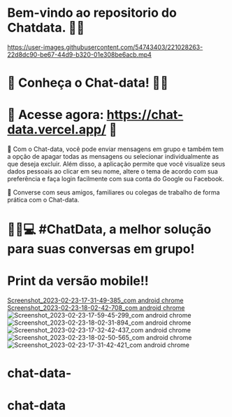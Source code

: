 # Bem-vindo ao repositorio do Chatdata. 📱💬


https://user-images.githubusercontent.com/54743403/221028263-22d8dc90-be67-44d9-b320-01e308be6acb.mp4

# 📢 Conheça o Chat-data! 📱💬

# 🔗 Acesse agora: https://chat-data.vercel.app/ 🔗

🚀 Com o Chat-data, você pode enviar mensagens em grupo e também tem a opção de apagar todas as mensagens ou selecionar individualmente as que deseja excluir. Além disso, a aplicação permite que você visualize seus dados pessoais ao clicar em seu nome, altere o tema de acordo com sua preferência e faça login facilmente com sua conta do Google ou Facebook.

👥 Converse com seus amigos, familiares ou colegas de trabalho de forma prática com o Chat-data.

# 📱💬💻 #ChatData, a melhor solução para suas conversas em grupo!
# Print da versão mobile!!  


[Screenshot_2023-02-23-17-31-49-385_com android chrome](https://user-images.githubusercontent.com/54743403/221029787-2d072ffd-56f4-4c68-b236-3714c3dd2658.jpg)
[Screenshot_2023-02-23-18-02-42-708_com android chrome](https://user-images.githubusercontent.com/54743403/221029771-7ae022f3-2b53-4977-b565-846be8df31aa.jpg)
![Screenshot_2023-02-23-17-59-45-299_com android chrome](https://user-images.githubusercontent.com/54743403/221029776-6bcb3ad5-9d10-4ade-8588-9fd46151da78.jpg)
![Screenshot_2023-02-23-18-02-31-894_com android chrome](https://user-images.githubusercontent.com/54743403/221029780-266ac97d-8eb3-48e1-aeac-8de8b14efdb4.jpg)
![Screenshot_2023-02-23-17-32-42-437_com android chrome](https://user-images.githubusercontent.com/54743403/221029781-4de00cd8-eaca-46bf-98a6-abeb5d961d33.jpg)
![Screenshot_2023-02-23-18-02-50-565_com android chrome](https://user-images.githubusercontent.com/54743403/221029783-5dfd17ca-0d48-4845-8a07-e9074f61e8ff.jpg)
![Screenshot_2023-02-23-17-31-42-421_com android chrome](https://user-images.githubusercontent.com/54743403/221029785-78e190c8-0b3c-4565-818d-593badedc018.jpg)

# chat-data-
# chat-data